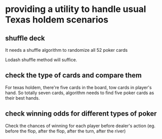 # providing a utility to handle usual Texas holdem scenarios

## shuffle deck
  It needs a shuffle algorithm to randomize all 52 poker cards

  Lodash shuffle method will suffice.

## check the type of cards and compare them
  For texas holdem, there're five cards in the board, tow cards in player's hand. So totally seven cards, algorithm needs to find five poker cards as their best hands.

## check winning odds for different types of poker

  Check the chances of winning for each player before dealer's action (eg. before the flop, after the flop, after the turn, after the river)



